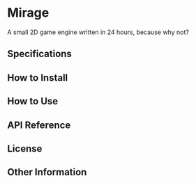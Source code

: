 # Mirage

A small 2D game engine written in 24 hours, because why not?

## Specifications

## How to Install

## How to Use

## API Reference

## License

## Other Information
